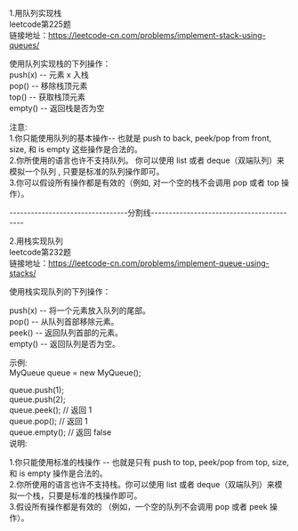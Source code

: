 1.用队列实现栈<br/>
leetcode第225题<br/>
链接地址：https://leetcode-cn.com/problems/implement-stack-using-queues/<br/>

使用队列实现栈的下列操作：<br/>
push(x) -- 元素 x 入栈<br/>
pop() -- 移除栈顶元素<br/>
top() -- 获取栈顶元素<br/>
empty() -- 返回栈是否为空<br/>

注意:<br/>
1.你只能使用队列的基本操作-- 也就是 push to back, peek/pop from front, size, 和 is empty 这些操作是合法的。<br/>
2.你所使用的语言也许不支持队列。 你可以使用 list 或者 deque（双端队列）来模拟一个队列 , 只要是标准的队列操作即可。<br/>
3.你可以假设所有操作都是有效的（例如, 对一个空的栈不会调用 pop 或者 top 操作）。<br/>


---------------------------------分割线------------------------------------------<br/>

2.用栈实现队列<br/>
leetcode第232题<br/>
链接地址：https://leetcode-cn.com/problems/implement-queue-using-stacks/<br/>

使用栈实现队列的下列操作：<br/>

push(x) -- 将一个元素放入队列的尾部。<br/>
pop() -- 从队列首部移除元素。<br/>
peek() -- 返回队列首部的元素。<br/>
empty() -- 返回队列是否为空。<br/>

示例:<br/>
MyQueue queue = new MyQueue();<br/>

queue.push(1);<br/>
queue.push(2);  <br/>
queue.peek();  // 返回 1<br/>
queue.pop();   // 返回 1<br/>
queue.empty(); // 返回 false<br/>
说明:<br/>

1.你只能使用标准的栈操作 -- 也就是只有 push to top, peek/pop from top, size, 和 is empty 操作是合法的。<br/>
2.你所使用的语言也许不支持栈。你可以使用 list 或者 deque（双端队列）来模拟一个栈，只要是标准的栈操作即可。<br/>
3.假设所有操作都是有效的 （例如，一个空的队列不会调用 pop 或者 peek 操作）。<br/>

